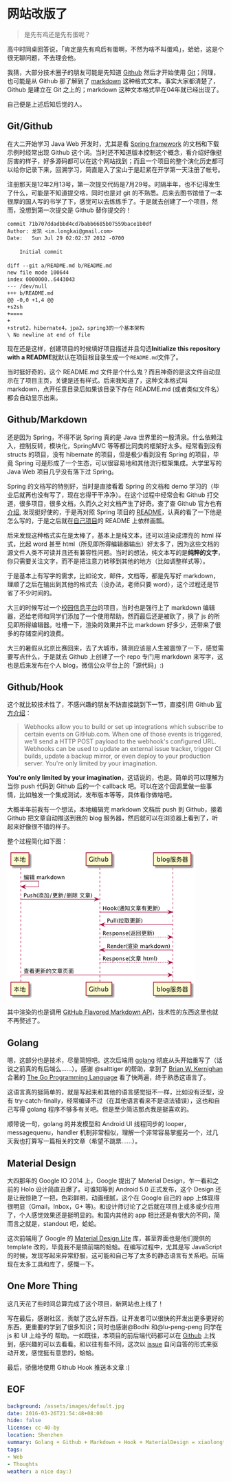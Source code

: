 网站改版了
===

> 是先有鸡还是先有蛋呢？

高中时同桌回答说，「肯定是先有鸡后有蛋啊，不然为啥不叫蛋鸡」，蛤蛤，这是个很无聊问题，不去理会他。

我猜，大部分技术圈子的朋友可能是先知道 [Github][1] 然后才开始使用 [Git][2]；同理，也可能是从 Github 那了解到了 [markdown][3] 这种格式文本。事实大家都清楚了， Github 是建立在 Git 之上的；markdown 这种文本格式早在04年就已经出现了。

自己便是上述后知后觉的人。

## Git/Github
在大二开始学习 Java Web 开发时，尤其是看 [Spring framework][4] 的文档和下载示例时经常出现 Github 这个词。当时还不知道版本控制这个概念，看介绍好像挺厉害的样子，好多源码都可以在这个网站找到；而且一个项目的整个演化历史都可以给你记录下来，回溯学习，简直是入了宝山于是赶紧在开学第一天注册了帐号。

注册那天是12年2月13号，第一次提交代码是7月29号。时隔半年，也不记得发生了什么，可能是不知道提交啥，同时也是对 git 的不熟悉。后来去图书馆借了一本很厚的国人写的书学了下，感觉可以去练练手了。于是就去创建了一个项目，然而，没想到第一次提交是 Github 替你提交的！

```
commit 71b707ddadbbd4cd7babb6685b07559bace1b0df
Author: 龙凯 <im.longkai@gmail.com>
Date:   Sun Jul 29 02:02:37 2012 -0700

    Initial commit

diff --git a/README.md b/README.md
new file mode 100644
index 0000000..6443043
--- /dev/null
+++ b/README.md
@@ -0,0 +1,4 @@
+s2sh
+====
+
+strut2，hibernate4，jpa2，spring3的一个基本架构
\ No newline at end of file
```

现在还是这样，创建项目的时候填好项目描述并且勾选**Initialize this repository with a README**就默认在项目根目录生成一个``README.md``文件了。

当时挺好奇的，这个 README.md 文件是个什么鬼？而且神奇的是这文件自动显示在了项目主页，关键是还有样式。后来我知道了，这种文本格式叫 markdown，点开任意目录后如果该目录下存在 README.md (或者类似文件名）都会自动显示出来。

## Github/Markdown
还是因为 Spring，不得不说 Spring 真的是 Java 世界里的一股清泉。什么依赖注入，控制反转，模块化，SpringMVC 等等都比同类的框架好太多。经常看到没有 structs 的项目，没有 hibernate 的项目，但是极少看到没有 Spring 的项目，毕竟 Spring 可是形成了一个生态，可以很容易地和其他流行框架集成。大学里写的 Java Web 项目几乎没有落下过 Spring。

Spring 的文档写的特别好，当时是直接看着 Spring 的文档和 demo 学习的（毕业后就再也没有写了，现在忘得干干净净）。在这个过程中经常会和 Github 打交道，很多项目，很多文档，久而久之对文档产生了好奇。查了查 Github 官方也有[介绍][5], 发现挺好使的，于是再对照 Spring 项目的 [README][5]，认真的看了一下他是怎么写的，于是之后就在[自己项目][7]的 README 上依样画瓢。

后来发现这种格式实在是太棒了，基本上是纯文本，还可以渲染成漂亮的 html 样式，比起 word 甚至 html（所见即所得编辑器输出）好太多了，因为这些文档的源文件人类不可读并且还有兼容性问题。当时的想法，纯文本写的是**纯粹的文字**，你只需要关注文字，而不是把注意力转移到其他的地方（比如调整样式等）。

于是基本上有写字的需求，比如论文，邮件，文档等，都是先写好 markdown，理顺了之后在输出到其他的格式去（没办法，老师只要 word），这个过程还是节省了不少时间的。

大三的时候写过一个[校园信息平台][8]的项目，当时也是强行上了 markdown 编辑器，还给老师和同学们添加了一个使用帮助，然而最后还是被砍了，换了 js 的所见即所得编辑器。吐槽一下，渲染的效果并不比 markdown 好多少，还带来了很多的存储空间的浪费。

大三的暑假从北京比赛回来，去了大城市，猜测应该是人生被震惊了一下，感觉需要写点什么，于是就去 Github 上创建了一个 repo 专门用 markdown 来写字，这也是后来发布在个人 blog，微信公众平台上的「源代码」:)

## Github/Hook
这个就比较技术性了，不感兴趣的朋友不妨直接跳到下一节，直接引用 Github [官方介绍][9]：

> Webhooks allow you to build or set up integrations which subscribe to certain events on GitHub.com. When one of those events is triggered, we'll send a HTTP POST payload to the webhook's configured URL. Webhooks can be used to update an external issue tracker, trigger CI builds, update a backup mirror, or even deploy to your production server. You're only limited by your imagination.

**You're only limited by your imagination**，这话说的，也是。简单的可以理解为当你 push 代码到 Github 后的一个 callback 吧。可以在这个回调里做一些事情，比如触发一个集成测试，发布版本等等，具体看你做啥吧。

大概半年前我有一个想法，本地编辑完 markdown 文档后 push 到 Github，接着 Github 把文章自动推送到我的 blog 服务器，然后就可以在浏览器上看到了，听起来好像很不错的样子。

整个过程简化如下图：

![seq](seq.png)

其中渲染的也是调用 [GitHub Flavored Markdown API][10]，技术性的东西这里也就不再赘述了。

## Golang
嗯，这部分也是技术，尽量简短吧。这次后端用 [golang][11] 彻底从头开始重写了（话说之前真的有后端么......）。感谢 @salttiger 的帮助，拿到了 [Brian W. Kernighan][12] 合著的 [The Go Programming Language][13] 看了快两遍，终于熟悉这语言了。

这语言真的挺简单的，就是写起来和其他的语言感觉挺不一样，比如没有泛型，没有 try-catch-finally，经常编译不过（在其他语言看来不是语法错误），这也和自己写得 golang 程序不够多有关吧。但是至少简洁那点我是挺喜欢的。

顺带说一句，golang 的并发模型和 Android UI 线程同步的 looper，messagequenu，handler 机制非常相似，理解一个非常容易掌握另一个，过几天我也打算写一篇相关的文章（希望不跳票......）。

## Material Design
大四那年的 Google IO 2014 上，Google 提出了 Material Design，乍一看和之前的 Holo 设计简直丑爆了。可谁知等到 Android 5.0 正式发布，这个 Design 还是让我惊艳了一把，色彩鲜明，动画细腻，这个在 Google 自己的 app 上体现得很明显（Gmail，Inbox，G+ 等)。和设计师讨论了之后就在项目上或多或少应用了，个人感觉效果还是挺明显的。和国内其他的 app 相比还是有很大的不同，简而言之就是，standout 吧，蛤蛤。

这次前端用了 Google 的 [Material Design Lite][14] 库，甚至界面也是他们提供的 template 改的，毕竟我不是搞前端的蛤蛤。在编写过程中，尤其是写 JavaScript 的时候，发现写起来异常舒服，这可能和自己写了太多的静态语言有关系吧。前端现在太多工具和库了，感慨一下。

## One More Thing
这几天花了些时间总算完成了这个项目，新网站也上线了！

写在最后，感谢社区，贡献了这么好东西，让开发者可以很快的开发出更多更好的东西，更重要的学到了很多知识；同时也感谢@Bodhi 和@lu-peng-peng 同学在 js 和 UI 上给予的 帮助。一如既往，本项目的前后端代码都可以在 [Github][15] 上找到，感兴趣的可以去看看。和以往有些不同，这次以 [issue][16] 自问自答的形式来驱动开发，感觉挺有意思的，蛤蛤。

最后，骄傲地使用 Github Hook 推送本文章 :)

## EOF
```yaml
background: /assets/images/default.jpg
date: 2016-03-26T21:54:48+08:00
hide: false
license: cc-40-by
location: Shenzhen
summary: Golang + Github + Markdown + Hook + MaterialDesign = xiaolongtongxue.com
tags:
- Web
- Thoughts
weather: a nice day:)
```

[1]: https://github.com/
[2]: http://www.git-scm.com/
[3]: http://daringfireball.net/projects/markdown/
[4]: http://spring.io/
[5]: https://guides.github.com/features/mastering-markdown/
[6]: https://github.com/spring-projects/spring-framework/blob/master/README.md
[7]: https://raw.githubusercontent.com/longkai/springmvc-jpa-quickstart-archtype/master/README.md
[8]: http://lab.newgxu.cn/notice
[9]: https://developer.github.com/webhooks/
[10]: https://developer.github.com/v3/markdown/
[11]: https://golang.org/
[12]: https://en.wikipedia.org/wiki/Brian_Kernighan
[13]: http://www.gopl.io/
[14]: http://www.getmdl.io/
[15]: https://github.com/longkai/xiaolongtongxue.com
[16]: https://github.com/longkai/xiaolongtongxue.com/issues
